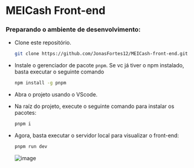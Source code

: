 # MEICash Front-end

### Preparando o ambiente de desenvolvimento:

- Clone este repositório.
    ```bash
    git clone https://github.com/JonasFortes12/MEICash-front-end.git
    ```
- Instale o gerenciador de pacote `pnpm`. Se vc já tiver o npm instalado, basta executar
o seguinte comando
    ```bash
    npm install -g pnpm
    ```

- Abra o projeto usando o VScode.
- Na raíz do projeto, execute o seguinte comando para instalar os pacotes:
    ```bash
    pnpm i
    ```
- Agora, basta executar o servidor local para visualizar o front-end: 
    ```bash
    pnpm run dev
    ```
    ![image](https://github.com/JonasFortes12/MEICash-front-end/assets/43821439/211a4b49-ae92-4ccf-8e0f-00a8314d3992)